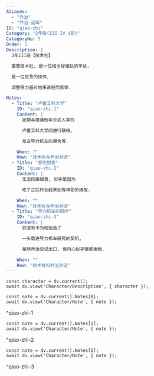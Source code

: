 ```yaml
---
Aliases:
  - "乔治"
  - "乔治·诺姆"
ID: "qiao-zhi"
Category: "2年级(III IV V班)"
CategoryNo: 5
Order: 1
Description: |
  2年III班【技术社】

  掌管技术社, 是一位相当好相处的学长.

  是一位优秀的技师,

  调整导力器对他来说轻而易举.

Notes:
  - Title: "卢雷工科大学"
    ID: "qiao-zhi-1"
    Content: |
      定期与邀请他毕业后入学的

      卢雷工科大学间进行联络,

      发送导力机车的报告等.

    When: ""
    How: "技术栋与乔治对话"
  - Title: "爱吃甜食"
    ID: "qiao-zhi-2"
    Content: |
      无法抗拒甜食, 似乎是因为

      吃了之后作业起来如有神助的缘故.

    When: ""
    How: "技术栋与乔治对话"
  - Title: "导力机车的羁绊"
    ID: "qiao-zhi-3"
    Content: |
      安洁莉卡为他创造了

      一头载进导力机车研究的契机,

      虽然乔治没说出口, 但内心似乎很感谢她.

    When: ""
    How: "技术栋和乔治对话"
---
```

```dataviewjs
const character = dv.current();
await dv.view('Character/Description', { character });
```

```dataviewjs
const note = dv.current().Notes[0];
await dv.view('Character/Note', { note });
```
^qiao-zhi-1

```dataviewjs
const note = dv.current().Notes[1];
await dv.view('Character/Note', { note });
```
^qiao-zhi-2

```dataviewjs
const note = dv.current().Notes[2];
await dv.view('Character/Note', { note });
```
^qiao-zhi-3